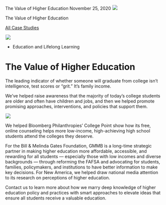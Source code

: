 



The Value of Higher Education
November 25, 2020
![](data:image/gif;base64,R0lGODlhAQABAAAAACH5BAEKAAEALAAAAAABAAEAAAICTAEAOw==)![](https://www.gmmb.com/wp-content/uploads/2020/11/Education2_Landscape-1.jpg)



The Value of Higher Education






[All Case Studies](/case-studies/)













![](data:image/gif;base64,R0lGODlhAQABAAAAACH5BAEKAAEALAAAAAABAAEAAAICTAEAOw==)![](https://www.gmmb.com/wp-content/uploads/2020/11/Education2_Landscape-1-468x534.jpg) 










* Education and Lifelong Learning













The Value of Higher Education
=============================

 


















The leading indicator of whether someone will graduate from college isn’t intelligence, test scores or “grit.” It’s family income. 

We’ve helped raise awareness that the majority of today’s college students are older and often have children and jobs, and then we helped promote promising approaches, interventions, and policies that support them. 

 

















![](data:image/gif;base64,R0lGODlhAQABAAAAACH5BAEKAAEALAAAAAABAAEAAAICTAEAOw==)![](https://www.gmmb.com/wp-content/uploads/2020/11/CollegePoint_1920x108_Twitter_2-1441x810.png) 

















We helped Bloomberg Philanthropies’ College Point show how its free, online counseling helps more low-income, high-achieving high school students attend the colleges they deserve.

For the Bill & Melinda Gates Foundation, GMMB is a long-time strategic partner in making higher education more affordable, accessible, and rewarding for all students — especially those with low incomes and diverse backgrounds — through reforming the FAFSA and advocating for students, families, policymakers, and institutions to have better information to make key decisions. For New America, we helped draw national media attention to its research on perceptions of higher education.

Contact us to learn more about how we marry deep knowledge of higher education policy and practices with smart approaches to elevate ideas that ensure all students receive a valuable education.

 

















